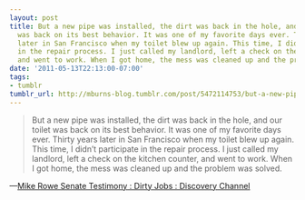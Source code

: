 ```yaml
---
layout: post
title: But a new pipe was installed, the dirt was back in the hole, and our toilet
  was back on its best behavior. It was one of my favorite days ever. Thirty years
  later in San Francisco when my toilet blew up again. This time, I didn’t participate
  in the repair process. I just called my landlord, left a check on the kitchen counter,
  and went to work. When I got home, the mess was cleaned up and the problem was solved.
date: '2011-05-13T22:13:00-07:00'
tags:
- tumblr
tumblr_url: http://mburns-blog.tumblr.com/post/5472114753/but-a-new-pipe-was-installed-the-dirt-was-back-in
---
```

<blockquote>But a new pipe was installed, the dirt was back in the hole, and our toilet was back on its best behavior. It was one of my favorite days ever. Thirty years later in San Francisco when my toilet blew up again. This time, I didn&rsquo;t participate in the repair process. I just called my landlord, left a check on the kitchen counter, and went to work. When I got home, the mess was cleaned up and the problem was solved.</blockquote>&#8212;<a href="http://dsc.discovery.com/fansites/dirtyjobs/mike-rowe-senate-testimony.html">Mike Rowe Senate Testimony : Dirty Jobs : Discovery Channel</a>
